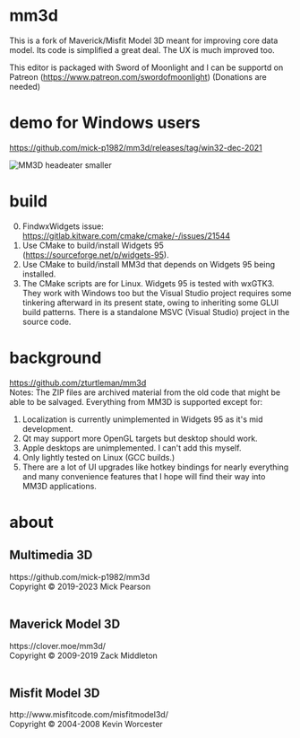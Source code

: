 # mm3d
This is a fork of Maverick/Misfit Model 3D meant for improving core data model. Its code is simplified a great deal. The UX is much improved too.

This editor is packaged with Sword of Moonlight and I can be supportd on Patreon (https://www.patreon.com/swordofmoonlight) (Donations are needed)

# demo for Windows users
https://github.com/mick-p1982/mm3d/releases/tag/win32-dec-2021

![MM3D headeater smaller](https://user-images.githubusercontent.com/18209495/77861427-77816780-71da-11ea-895b-965de28f11ce.png)

# build
0) FindwxWidgets issue: https://gitlab.kitware.com/cmake/cmake/-/issues/21544
1) Use CMake to build/install Widgets 95 (https://sourceforge.net/p/widgets-95).
2) Use CMake to build/install MM3d that depends on Widgets 95 being installed.
3) The CMake scripts are for Linux. Widgets 95 is tested with wxGTK3. They work
with Windows too but the Visual Studio project requires some tinkering afterward
in its present state, owing to inheriting some GLUI build patterns. There is a
standalone MSVC (Visual Studio) project in the source code.

# background
https://github.com/zturtleman/mm3d<br>
Notes: The ZIP files are archived material from the old code that might be able
to be salvaged. Everything from MM3D is supported except for:
1) Localization is currently unimplemented in Widgets 95 as it's mid development.
2) Qt may support more OpenGL targets but desktop should work.
3) Apple desktops are unimplemented. I can't add this myself.
4) Only lightly tested on Linux (GCC builds.)
5) There are a lot of UI upgrades like hotkey bindings for nearly everything and
many convenience features that I hope will find their way into MM3D applications.

# about
<html>
<h2>Multimedia 3D</h2>
https://github.com/mick-p1982/mm3d<br>
Copyright &copy; 2019-2023 Mick Pearson<br><br>
<h2>Maverick Model 3D</h2>
https://clover.moe/mm3d/<br>
Copyright &copy; 2009-2019 Zack Middleton<br><br>
<h2>Misfit Model 3D</h2>		
http://www.misfitcode.com/misfitmodel3d/<br>
Copyright &copy; 2004-2008 Kevin Worcester<br><br>
</center>
